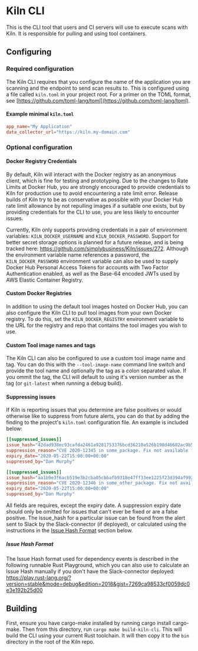 # Kiln CLI
This is the CLI tool that users and CI servers will use to execute scans with Kiln. It is responsible for pulling and using tool containers.

## Configuring
### Required configuration
The Kiln CLI requires that you configure the name of the application you are scanning and the endpoint to send scan results to. This is configured using a file called `kiln.toml` in your project root. For a primer on the TOML format, see [https://github.com/toml-lang/toml](https://github.com/toml-lang/toml).

#### Example minimal `kiln.toml`

``` toml
app_name="My Application"
data_collector_url="https://kiln.my-domain.com"
```

### Optional configuration
#### Docker Registry Credentials
By default, Kiln will interact with the Docker registry as an anonymous client, which is fine for testing and prototyping. Due to the changes to Rate Limits at Docker Hub, you are strongly encouraged to provide credentials to Kiln for production use to avoid encountering a rate limit error. Release builds of Kiln try to be as conservative as possible with your Docker Hub rate limit allowance by not repulling images if a suitable one exists, but by providing credentials for the CLI to use, you are less likely to encounter issues.

Currently, Kiln only supports providing credentials in a pair of environment variables: `KILN_DOCKER_USERNAME` and `KILN_DOCKER_PASSWORD`. Support for better secret storage options is planned for a future release, and is being tracked here: https://github.com/simplybusiness/Kiln/issues/272. Although the environment variable name references a password, the `KILN_DOCKER_PASSWORD` environment variable can also be used to supply Docker Hub Personal Access Tokens for accounts with Two Factor Authentication enabled, as well as the Base-64 encoded JWTs used by AWS Elastic Container Registry.

#### Custom Docker Registries
In addition to using the default tool images hosted on Docker Hub, you can also configure the Kiln CLI to pull tool images from your own Docker registry. To do this, set the `KILN_DOCKER_REGISTRY` environment variable to the URL for the registry and repo that contains the tool images you wish to use.

#### Custom Tool image names and tags
The Kiln CLI can also be configured to use a custom tool image name and tag. You can do this with the `--tool-image-name` command line switch and provide the tool name and optionally the tag as a colon separated value. If you ommit the tag, the CLI will default to using it's version number as the tag (or `git-latest` when running a debug build).

#### Suppressing issues
If Kiln is reporting issues that you determine are false positives or would otherwise like to suppress from future alerts, you can do that by adding the finding to the project's `kiln.toml` configuration file. An example is included below:
```toml
[[suppressed_issues]]
issue_hash="42dad938ec93cafda2461a9281753376bcd36210a526b198d46682ac9b5d789f"
suppression_reason="CVE 2020-12345 in some_package. Fix not available from upstream yet."
expiry_date="2020-05-22T15:00:00+00:00"
suppressed_by="Dan Murphy"

[[suppressed_issues]]
issue_hash="aa1b9e3f6acb519e3b2cba05cbbafb9318e47ff33ee1225f23d394af992d347a"
suppression_reason="CVE 2020-12346 in some_other_package. Fix not available from upstream yet."
expiry_date="2020-05-22T15:00:00+00:00"
suppressed_by="Dan Murphy"
```

All fields are requires, except the expiry date. A suppression expiry date should only be omitted for issues that can't ever be fixed or are a false positive. The issue_hash for a particular issue can be found from the alert sent to Slack by the Slack-connector (if deployed), or calculated using the instructions in the [Issue Hash Format](#issue-hash-format) section below.

##### Issue Hash Format
The Issue Hash format used for dependency events is described in the following runnable Rust Playground, which you can also use to calculate an Issue Hash manually if you don't have the Slack-connector deployed: https://play.rust-lang.org/?version=stable&mode=debug&edition=2018&gist=7269ca98533cf0059dc0e3e192b25d00

## Building
First, ensure you have cargo-make installed by running cargo install cargo-make. Then from this directory, run `cargo make build-kiln-cli`. This will build the CLI using your current Rust toolchain. It will then copy it to the `bin` directory in the root of the Kiln repo.

